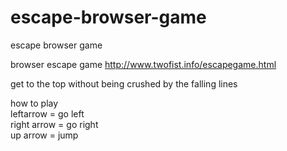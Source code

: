 # escape-browser-game
escape browser game

browser escape game
http://www.twofist.info/escapegame.html


get to the top without being crushed by the falling lines


how to play  
leftarrow = go left  
right arrow = go right  
up arrow = jump
